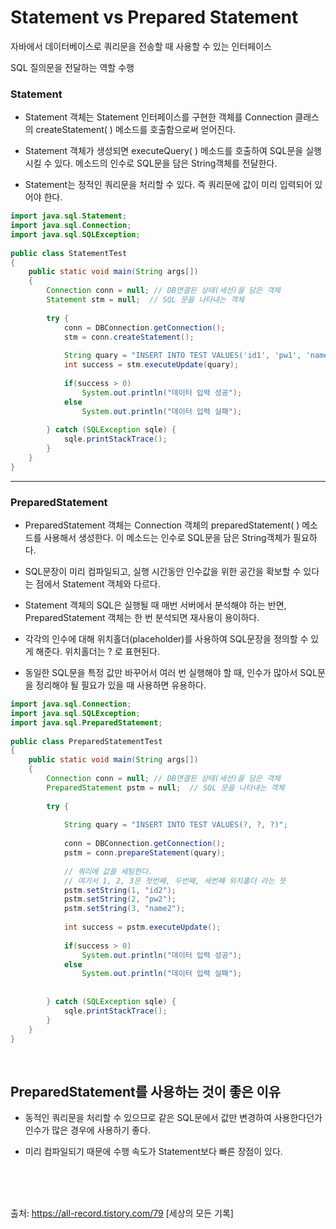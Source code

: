 # Statement vs Prepared Statement

자바에서 데이터베이스로 쿼리문을 전송할 때 사용할 수 있는 인터페이스

SQL 질의문을 전달하는 역할 수행



### Statement

* Statement 객체는 Statement 인터페이스를 구현한 객체를 Connection 클래스의 createStatement( ) 메소드를 호출함으로써 얻어진다.

* Statement 객체가 생성되면 executeQuery( ) 메소드를 호출하여 SQL문을 실행시킬 수 있다. 메소드의 인수로 SQL문을 담은 String객체를 전달한다.

* Statement는 정적인 쿼리문을 처리할 수 있다. 즉 쿼리문에 값이 미리 입력되어 있어야 한다.

```java
import java.sql.Statement;
import java.sql.Connection;
import java.sql.SQLException;
 
public class StatementTest 
{
    public static void main(String args[])
    {
        Connection conn = null; // DB연결된 상태(세션)을 담은 객체
        Statement stm = null;  // SQL 문을 나타내는 객체
        
        try {
            conn = DBConnection.getConnection();
            stm = conn.createStatement();
            
            String quary = "INSERT INTO TEST VALUES('id1', 'pw1', 'name1')";
            int success = stm.executeUpdate(quary);
            
            if(success > 0)
                System.out.println("데이터 입력 성공");
            else
                System.out.println("데이터 입력 실패");
 
        } catch (SQLException sqle) {
            sqle.printStackTrace();
        }
    }
}
```

---

### PreparedStatement

* PreparedStatement 객체는 Connection 객체의 preparedStatement( ) 메소드를 사용해서 생성한다. 이 메소드는 인수로 SQL문을 담은 String객체가 필요하다.

* SQL문장이 미리 컴파일되고, 실행 시간동안 인수값을 위한 공간을 확보할 수 있다는 점에서 Statement 객체와 다르다. 

* Statement 객체의 SQL은 실행될 때 매번 서버에서 분석해야 하는 반면, PreparedStatement 객체는 한 번 분석되면 재사용이 용이하다.

* 각각의 인수에 대해 위치홀더(placeholder)를 사용하여 SQL문장을 정의할 수 있게 해준다. 위치홀더는 ? 로 표현된다.

* 동일한 SQL문을 특정 값만 바꾸어서 여러 번 실행해야 할 때, 인수가 많아서 SQL문을 정리해야 될 필요가 있을 때 사용하면 유용하다.

```java
import java.sql.Connection;
import java.sql.SQLException;
import java.sql.PreparedStatement;
 
public class PreparedStatementTest 
{
    public static void main(String args[])
    {
        Connection conn = null; // DB연결된 상태(세션)을 담은 객체
        PreparedStatement pstm = null;  // SQL 문을 나타내는 객체
        
        try {
            
            String quary = "INSERT INTO TEST VALUES(?, ?, ?)";
            
            conn = DBConnection.getConnection();
            pstm = conn.prepareStatement(quary);
            
            // 쿼리에 값을 세팅한다.
            // 여기서 1, 2, 3은 첫번째, 두번째, 세번째 위치홀더 라는 뜻
            pstm.setString(1, "id2");
            pstm.setString(2, "pw2");
            pstm.setString(3, "name2");
            
            int success = pstm.executeUpdate();
            
            if(success > 0)
                System.out.println("데이터 입력 성공");
            else
                System.out.println("데이터 입력 실패");
 
            
        } catch (SQLException sqle) {
            sqle.printStackTrace();
        }
    }
}
```

<br>

## PreparedStatement를 사용하는 것이 좋은 이유

* 동적인 쿼리문을 처리할 수 있으므로 같은 SQL문에서 값만 변경하여 사용한다던가 인수가 많은 경우에 사용하기 좋다. 

* 미리 컴파일되기 때문에 수행 속도가 Statement보다 빠른 장점이 있다.



<br>

<br>

<br>

출처: https://all-record.tistory.com/79 [세상의 모든 기록]